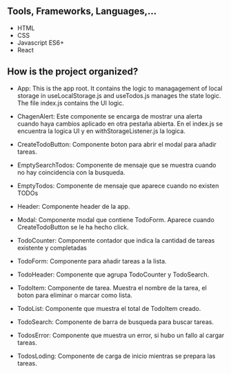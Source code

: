 ## Tools, Frameworks, Languages,...

- HTML
- CSS
- Javascript ES6+
- React

## How is the project organized?

- App: This is the app root. It contains the logic to managagement of local storage in useLocalStorage.js and useTodos.js manages the state logic. The file index.js contains the UI logic.

- ChagenAlert: Este componente se encarga de mostrar una alerta cuando haya cambios aplicado en otra pestaña abierta. En el index.js se encuentra la logica UI y en withStorageListener.js la logica.

- CreateTodoButton: Componente boton para abrir el modal para añadir tareas.

- EmptySearchTodos: Componente de mensaje que se muestra cuando no hay coincidencia con la busqueda.

- EmptyTodos: Componente de mensaje que aparece cuando no existen TODOs

- Header: Componente header de la app.

- Modal: Componente modal que contiene TodoForm. Aparece cuando CreateTodoButton se le ha hecho click.

- TodoCounter: Componente contador que indica la cantidad de tareas existente y completadas

- TodoForm: Componente para añadir tareas a la lista.

- TodoHeader: Componente que agrupa TodoCounter y TodoSearch.

- TodoItem: Componente de tarea. Muestra el nombre de la tarea, el boton para eliminar o marcar como lista.

- TodoList: Componente que muestra el total de TodoItem creado.

- TodoSearch: Componente de barra de busqueda para buscar tareas.

- TodosError: Componente que muestra un error, si hubo un fallo al cargar tareas.

- TodosLoding: Componente de carga de inicio mientras se prepara las tareas.

